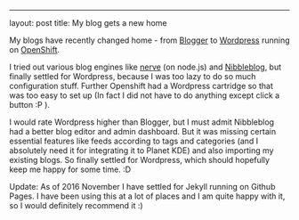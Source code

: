 ---
layout: post
title: My blog gets a new home

My blogs have recently changed home - from [Blogger](https://blogger.com) to [Wordpress](https://wordpress.com) running on [OpenShift](https://openshift.com).

I tried out various blog engines like [nerve](https://github.com/joehewitt/nerve) (on node.js) and [Nibbleblog](http://www.nibbleblog.com/), but finally settled for Wordpress, because I was too lazy to do so much configuration stuff. Further Openshift had a Wordpress cartridge so that was too easy to set up (In fact I did not have to do anything except click a button :P ).

I would rate Wordpress higher than Blogger, but I must admit Nibbleblog had a better blog editor and admin dashboard. But it was missing certain essential features like feeds according to tags and categories (and I absolutely need it for integrating it to Planet KDE) and also importing my existing blogs. So finally settled for Wordpress, which should hopefully keep me happy for some time. :D

Update: As of 2016 November I have settled for Jekyll running on Github Pages. I have been using this at a lot of places and I am quite happy with it, so I would definitely recommend it :)
